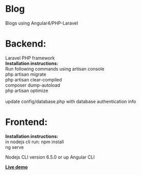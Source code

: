 # Blog
Blogs using Angular4/PHP-Laravel 

<h1>Backend:</h1>
Laravel PHP framework<br/>
<b>Installation instructions:</b><br/>
Run following commands using artisan console<br/>
php artisan migrate<br/>
php artisan clear-compiled<br/> 
composer dump-autoload<br/>
php artisan optimize<br/>
<br/>
update config/database.php with database authentication info

<h1>Frontend:</h1>
<b>Installation instructions:</b><br/>
in nodejs cli run: 
npm install<br/>
ng serve

Nodejs CLI version 6.5.0 or up
Angular CLI 


<a href="http://35.162.97.188/frontend/" target=_blank><b>Live demo</b></a>
